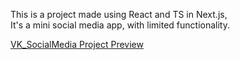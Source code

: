 This is a project made using React and TS in Next.js, <br>
It's a mini social media app, with limited functionality. <br>

[VK_SocialMedia Project Preview](https://vk-social-media.vercel.app/) <br>
<br>
